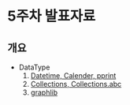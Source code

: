 # 5주차 발표자료

## 개요
- DataType
    1. [Datetime, Calender, pprint](./python_presen01.ipynb)
    2. [Collections, Collections.abc](./python_presen02_j.ipynb)
    3. [graphlib](./python_presen03.ipynb)
